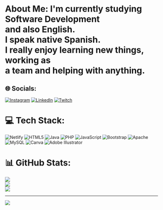 # About Me: I'm currently studying Software Development <br>and also English.<br> I speak native Spanish.<br> I really enjoy learning new things, working as <br>a team and helping with anything.


## 🌐 Socials:
[![Instagram](https://img.shields.io/badge/Instagram-%23E4405F.svg?logo=Instagram&logoColor=white)](https://instagram.com/jazminmerva) [![LinkedIn](https://img.shields.io/badge/LinkedIn-%230077B5.svg?logo=linkedin&logoColor=white)](https://linkedin.com/in/minmercado) [![Twitch](https://img.shields.io/badge/Twitch-%239146FF.svg?logo=Twitch&logoColor=white)](https://twitch.tv/jazminmerva) 

# 💻 Tech Stack:
![Netlify](https://img.shields.io/badge/netlify-%23000000.svg?style=for-the-badge&logo=netlify&logoColor=#00C7B7) ![HTML5](https://img.shields.io/badge/html5-%23E34F26.svg?style=for-the-badge&logo=html5&logoColor=white) ![Java](https://img.shields.io/badge/java-%23ED8B00.svg?style=for-the-badge&logo=openjdk&logoColor=white) ![PHP](https://img.shields.io/badge/php-%23777BB4.svg?style=for-the-badge&logo=php&logoColor=white) ![JavaScript](https://img.shields.io/badge/javascript-%23323330.svg?style=for-the-badge&logo=javascript&logoColor=%23F7DF1E) ![Bootstrap](https://img.shields.io/badge/bootstrap-%238511FA.svg?style=for-the-badge&logo=bootstrap&logoColor=white)  ![Apache](https://img.shields.io/badge/apache-%23D42029.svg?style=for-the-badge&logo=apache&logoColor=white) ![MySQL](https://img.shields.io/badge/mysql-4479A1.svg?style=for-the-badge&logo=mysql&logoColor=white) ![Canva](https://img.shields.io/badge/Canva-%2300C4CC.svg?style=for-the-badge&logo=Canva&logoColor=white) ![Adobe Illustrator](https://img.shields.io/badge/adobe%20illustrator-%23FF9A00.svg?style=for-the-badge&logo=adobe%20illustrator&logoColor=white)
# 📊 GitHub Stats:
![](https://github-readme-stats.vercel.app/api?username=MinMercado&theme=dark&hide_border=false&include_all_commits=false&count_private=false)<br/>
![](https://github-readme-streak-stats.herokuapp.com/?user=MinMercado&theme=dark&hide_border=false)<br/>
![](https://github-readme-stats.vercel.app/api/top-langs/?username=MinMercado&theme=dark&hide_border=false&include_all_commits=false&count_private=false&layout=compact)

---
[![](https://visitcount.itsvg.in/api?id=MinMercado&icon=0&color=0)](https://visitcount.itsvg.in)

<!-- Proudly created with GPRM ( https://gprm.itsvg.in ) -->
